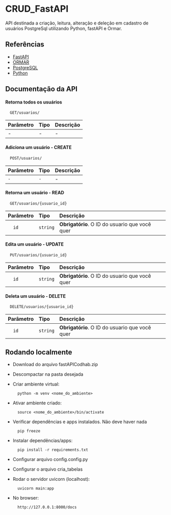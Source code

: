 
# CRUD_FastAPI 

API destinada a criação, leitura, alteração e deleção
em cadastro de usuários PostgreSql utilizando Python, fastAPI e Ormar.


## Referências

 - [FastAPI](https://fastapi.tiangolo.com)
 - [ORMAR](https://collerek.github.io/ormar/)
 - [PostgreSQL](https://www.postgresql.org/)
 - [Python](https://www.python.org/) 


## Documentação da API

#### Retorna todos os usuários

```http
  GET/usuarios/
```

| Parâmetro   | Tipo       | Descrição                           |
| :---------- | :--------- | :---------------------------------- |
|      -      |      -     |          -                           |

#### Adiciona um usuário - CREATE

```http
  POST/usuarios/
```

| Parâmetro   | Tipo       | Descrição                                   |
| :---------- | :--------- | :------------------------------------------ |
|    `-`      |      `-`   |        - |


#### Retorna um usuário - READ

```http
  GET/usuarios/{usuario_id}
```

| Parâmetro   | Tipo       | Descrição                                   |
| :---------- | :--------- | :------------------------------------------ |
| `  id`      | `string`   |  **Obrigatório**. O ID do usuario que você quer |

#### Edita um usuário - UPDATE

```http
  PUT/usuarios/{usuario_id}
```

| Parâmetro   | Tipo       | Descrição                                   |
| :---------- | :--------- | :------------------------------------------ |
| `  id`      | `string`   |  **Obrigatório**. O ID do usuario que você quer |


#### Deleta um usuário - DELETE

```http
  DELETE/usuarios/{usuario_id}
```

| Parâmetro   | Tipo       | Descrição                                   |
| :---------- | :--------- | :------------------------------------------ |
| `  id`      | `string`   |  **Obrigatório**. O ID do usuario que você quer |




## Rodando localmente


- Download do arquivo fastAPICodhab.zip
- Descompactar na pasta desejada
- Criar ambiente virtual:  

        python -m venv <nome_do_ambiente>
- Ativar ambiente criado:
  
        source <nome_do_ambiente>/bin/activate 
- Verificar dependências e apps instalados. Não deve haver nada
  
        pip freeze 
- Instalar dependências/apps:
  
        pip install -r requirements.txt 
- Configurar arquivo config.config.py 
- Configurar o arquivo cria_tabelas


- Rodar o servidor uvicorn (localhost):
        
        uvicorn main:app 
    
- No browser: 

        http://127.0.0.1:8000/docs
